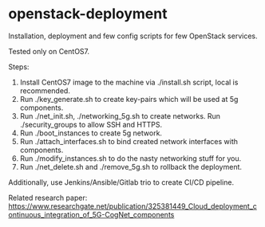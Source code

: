 # openstack-deployment

Installation, deployment and few config scripts for few OpenStack services. 

Tested only on CentOS7.


Steps:

1. Install CentOS7 image to the machine via ./install.sh script, local is recommended.
2. Run ./key_generate.sh to create key-pairs which will be used at 5g components.
3. Run ./net_init.sh, ./networking_5g.sh to create networks. Run ./security_groups to allow SSH and HTTPS.
4. Run ./boot_instances to create 5g network. 
5. Run ./attach_interfaces.sh to bind created network interfaces with components.
6. Run ./modify_instances.sh to do the nasty networking stuff for you. 
7. Run ./net_delete.sh and ./remove_5g.sh to rollback the deployment.


Additionally, use Jenkins/Ansible/Gitlab trio to create CI/CD pipeline.



Related research paper: https://www.researchgate.net/publication/325381449_Cloud_deployment_continuous_integration_of_5G-CogNet_components
